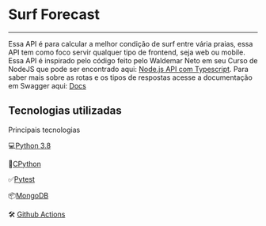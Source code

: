 # Surf Forecast
---
Essa API é para calcular a melhor condição de surf entre vária praias, essa API
tem como foco servir qualquer tipo de frontend, seja web ou mobile. Essa API é inspirado
pelo código feito pelo Waldemar Neto em seu Curso de NodeJS que pode ser encontrado aqui:
[Node.js API com Typescript](https://github.com/waldemarnt/node-typescript-api).
Para saber mais sobre as rotas e os tipos de respostas acesse a documentação em
Swagger aqui: [Docs](https://surf-forecast-prime.up.railway.app/docs/)
## Tecnologias utilizadas

Principais tecnologias

💻[Python 3.8](https://www.python.org/)

🧰[CPython](https://github.com/python/cpython)

✅[Pytest](https://docs.pytest.org/en/6.2.x/)

📦[MongoDB](https://www.mongodb.com)

🛠 [Github Actions](https://github.com/features/actions)